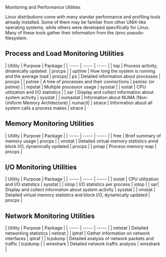 Monitoring and Performance Utilities

Linux distributions come with many standar performance and profiling tools already installed. Some of them may be familiar from other UNIX-like operating systems, while others were developed specifically for Linux.
Many of these tools gather their information from the /proc pseudo-filesystem.

## Process and Load Monitoring Utilities

| Utility | Purpose | Package |
| *-----* | *-----* | *-----* |
| top | Process activity, dinamically updated. | procps |
| uptime | How long the system is running and the average load | procps|
| ps | Detailed information about processes | procps |
| pstree | A tree of processes and their connections | psmisc (or pstree) |
| mpstat | Multiple processor usage | sysstat |
| iostat | CPU utilization and I/O statistics |
| sar | Display and collect information about system activity | sysstat |
| numastat | Information about NUMA (Non-Uniform Memory Architecture) | numactl|
| strace | Information about all system calls a process makes | strace |


## Memory Monitoring Utilities
| Utility | Purpose | Package |
| *-----* | *-----* | *-----* |
| free | Brief summary of memory usage | procps |
| vmstat | Detailed virtual memory statistics annd block I/O, dynamically updated | procps |
| pmap | Process memory map | procps |

## I/O Monitoring Utilities
| Utility | Purpose | Package |
| *-----* | *-----* | *-----* |
| iostat | CPU utilization and I/O statistics | sysstat |
| iotop | I/O statistics per process | iotop |
| sar| Display and collect information about system activity | sysstat |
| vmstat | Detailed virtual memory statistics and block I/O, dynamically updated | procps |

## Network Monitoring Utilities
| Utility | Purpose | Package |
| *-----* | *-----* | *-----* |
| netstat | Detailed networking statistics | netstat |
| iptraf | Gather information on network interfaces | iptraf |
| tcpdump | Detailed analysis of network packets and traffic | tcpdump |
| wireshark | Detailed network traffic analysis | wireshark |




